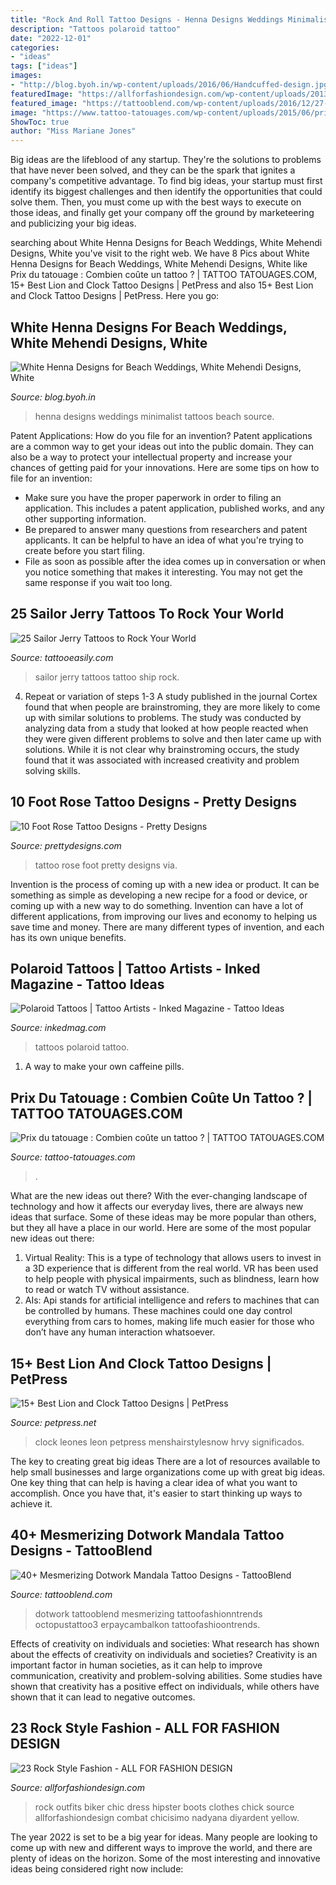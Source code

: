 ```yaml
---
title: "Rock And Roll Tattoo Designs - Henna Designs Weddings Minimalist Tattoos Beach Source"
description: "Tattoos polaroid tattoo"
date: "2022-12-01"
categories:
- "ideas"
tags: ["ideas"]
images:
- "http://blog.byoh.in/wp-content/uploads/2016/06/Handcuffed-design.jpg"
featuredImage: "https://allforfashiondesign.com/wp-content/uploads/2013/10/zx-7.jpg"
featured_image: "https://tattooblend.com/wp-content/uploads/2016/12/27-6.jpg"
image: "https://www.tattoo-tatouages.com/wp-content/uploads/2015/06/prix-tatouage.jpg"
ShowToc: true
author: "Miss Mariane Jones"
---
```



Big ideas are the lifeblood of any startup. They're the solutions to problems that have never been solved, and they can be the spark that ignites a company's competitive advantage. To find big ideas, your startup must first identify its biggest challenges and then identify the opportunities that could solve them. Then, you must come up with the best ways to execute on those ideas, and finally get your company off the ground by marketeering and publicizing your big ideas.

	

		
searching about White Henna Designs for Beach Weddings, White Mehendi Designs, White you've visit to the right web. We have 8 Pics about White Henna Designs for Beach Weddings, White Mehendi Designs, White like Prix du tatouage : Combien coûte un tattoo ? | TATTOO TATOUAGES.COM, 15+ Best Lion and Clock Tattoo Designs | PetPress and also 15+ Best Lion and Clock Tattoo Designs | PetPress. Here you go:
		
    
## White Henna Designs For Beach Weddings, White Mehendi Designs, White

<img loading=lazy src="http://blog.byoh.in/wp-content/uploads/2016/06/Handcuffed-design.jpg" onerror="this.onerror=null;this.src='https://tse1.mm.bing.net/th?id=OIP.R7_DyKxOd_9SvwXJhYcEDAHaHa&amp;pid=15.1';" alt="White Henna Designs for Beach Weddings, White Mehendi Designs, White">

_Source: blog.byoh.in_

>henna designs weddings minimalist tattoos beach source. 

	

Patent Applications: How do you file for an invention?
Patent applications are a common way to get your ideas out into the public domain. They can also be a way to protect your intellectual property and increase your chances of getting paid for your innovations. Here are some tips on how to file for an invention: 
- Make sure you have the proper paperwork in order to filing an application. This includes a patent application, published works, and any other supporting information. 
- Be prepared to answer many questions from researchers and patent applicants. It can be helpful to have an idea of what you're trying to create before you start filing. 
- File as soon as possible after the idea comes up in conversation or when you notice something that makes it interesting. You may not get the same response if you wait too long.

    
## 25 Sailor Jerry Tattoos To Rock Your World

<img loading=lazy src="https://www.tattooeasily.com/wp-content/uploads/2014/10/Sailor_Jerry_Ship.jpg" onerror="this.onerror=null;this.src='https://tse2.mm.bing.net/th?id=OIP.ujJi1MW2GWl-6tZ5rltyOQHaKe&amp;pid=15.1';" alt="25 Sailor Jerry Tattoos to Rock Your World">

_Source: tattooeasily.com_

>sailor jerry tattoos tattoo ship rock. 

	

4. Repeat or variation of steps 1-3
A study published in the journal Cortex found that when people are brainstroming, they are more likely to come up with similar solutions to problems. The study was conducted by analyzing data from a study that looked at how people reacted when they were given different problems to solve and then later came up with solutions. While it is not clear why brainstroming occurs, the study found that it was associated with increased creativity and problem solving skills.

    
## 10 Foot Rose Tattoo Designs - Pretty Designs

<img loading=lazy src="https://www.prettydesigns.com/wp-content/uploads/2015/01/Pretty-Rose-Tattoo.jpg" onerror="this.onerror=null;this.src='https://tse2.mm.bing.net/th?id=OIP.V_5357h_wrz1VKSwEEThtAAAAA&amp;pid=15.1';" alt="10 Foot Rose Tattoo Designs - Pretty Designs">

_Source: prettydesigns.com_

>tattoo rose foot pretty designs via. 

	

Invention is the process of coming up with a new idea or product. It can be something as simple as developing a new recipe for a food or device, or coming up with a new way to do something. Invention can have a lot of different applications, from improving our lives and economy to helping us save time and money. There are many different types of invention, and each has its own unique benefits.

    
## Polaroid Tattoos | Tattoo Artists - Inked Magazine - Tattoo Ideas

<img loading=lazy src="https://www.inkedmag.com/.image/t_share/MTU5MDMyNjA5Njg4NjU5NjA1/screen-shot-2015-12-04-at-103656-am.png" onerror="this.onerror=null;this.src='https://tse3.mm.bing.net/th?id=OIP.Yh5IHOTDv1wyxGkvnik5XgHaHb&amp;pid=15.1';" alt="Polaroid Tattoos | Tattoo Artists - Inked Magazine - Tattoo Ideas">

_Source: inkedmag.com_

>tattoos polaroid tattoo. 

	

1. A way to make your own caffeine pills.

    
## Prix Du Tatouage : Combien Coûte Un Tattoo ? | TATTOO TATOUAGES.COM

<img loading=lazy src="https://www.tattoo-tatouages.com/wp-content/uploads/2015/06/prix-tatouage.jpg" onerror="this.onerror=null;this.src='https://tse4.mm.bing.net/th?id=OIP.ILiFGfk3htPbVphGt18iOAAAAA&amp;pid=15.1';" alt="Prix du tatouage : Combien coûte un tattoo ? | TATTOO TATOUAGES.COM">

_Source: tattoo-tatouages.com_

>. 

	

What are the new ideas out there?
With the ever-changing landscape of technology and how it affects our everyday lives, there are always new ideas that surface. Some of these ideas may be more popular than others, but they all have a place in our world. Here are some of the most popular new ideas out there: 
1. Virtual Reality: This is a type of technology that allows users to invest in a 3D experience that is different from the real world. VR has been used to help people with physical impairments, such as blindness, learn how to read or watch TV without assistance. 
2. AIs: Api stands for artificial intelligence and refers to machines that can be controlled by humans. These machines could one day control everything from cars to homes, making life much easier for those who don’t have any human interaction whatsoever. 

    
## 15+ Best Lion And Clock Tattoo Designs | PetPress

<img loading=lazy src="https://cdn.petpress.net/wp-content/uploads/2020/04/12010214/lion-clock-tattoo-art-design.jpg" onerror="this.onerror=null;this.src='https://tse2.mm.bing.net/th?id=OIP.jsPzA4WVfE3HCbrlrjJZLwHaHa&amp;pid=15.1';" alt="15+ Best Lion and Clock Tattoo Designs | PetPress">

_Source: petpress.net_

>clock leones leon petpress menshairstylesnow hrvy significados. 

	

The key to creating great big ideas
There are a lot of resources available to help small businesses and large organizations come up with great big ideas. One key thing that can help is having a clear idea of what you want to accomplish. Once you have that, it's easier to start thinking up ways to achieve it.

    
## 40+ Mesmerizing Dotwork Mandala Tattoo Designs - TattooBlend

<img loading=lazy src="https://tattooblend.com/wp-content/uploads/2016/12/27-6.jpg" onerror="this.onerror=null;this.src='https://tse4.mm.bing.net/th?id=OIP.YrjCm6t5fEy0rBnZ-sqkKgHaJV&amp;pid=15.1';" alt="40+ Mesmerizing Dotwork Mandala Tattoo Designs - TattooBlend">

_Source: tattooblend.com_

>dotwork tattooblend mesmerizing tattoofashionntrends octopustattoo3 erpaycambalkon tattoofashioontrends. 

	

Effects of creativity on individuals and societies: What research has shown about the effects of creativity on individuals and societies?
Creativity is an important factor in human societies, as it can help to improve communication, creativity and problem-solving abilities. Some studies have shown that creativity has a positive effect on individuals, while others have shown that it can lead to negative outcomes.

    
## 23 Rock Style Fashion - ALL FOR FASHION DESIGN

<img loading=lazy src="https://allforfashiondesign.com/wp-content/uploads/2013/10/zx-7.jpg" onerror="this.onerror=null;this.src='https://tse3.mm.bing.net/th?id=OIP.VUY30AgrJNZEMgcttr7yxwHaME&amp;pid=15.1';" alt="23 Rock Style Fashion - ALL FOR FASHION DESIGN">

_Source: allforfashiondesign.com_

>rock outfits biker chic dress hipster boots clothes chick source allforfashiondesign combat chicisimo nadyana diyardent yellow. 

	

The year 2022 is set to be a big year for ideas. Many people are looking to come up with new and different ways to improve the world, and there are plenty of ideas on the horizon. Some of the most interesting and innovative ideas being considered right now include: 

